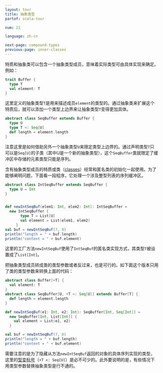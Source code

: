 ```yaml
---
layout: tour
title: 抽象类型
partof: scala-tour

num: 21

language: zh-cn

next-page: compound-types
previous-page: inner-classes
---
```


特质和抽象类可以包含一个抽象类型成员，意味着实际类型可由具体实现来确定。例如：

```scala mdoc
trait Buffer {
  type T
  val element: T
}
```
这里定义的抽象类型`T`是用来描述成员`element`的类型的。通过抽象类来扩展这个特质后，就可以添加一个类型上边界来让抽象类型`T`变得更加具体。

```scala mdoc
abstract class SeqBuffer extends Buffer {
  type U
  type T <: Seq[U]
  def length = element.length
}
```
注意这里是如何借助另外一个抽象类型`U`来限定类型上边界的。通过声明类型`T`只可以是`Seq[U]`的子类（其中U是一个新的抽象类型），这个`SeqBuffer`类就限定了缓冲区中存储的元素类型只能是序列。

含有抽象类型成员的特质或类（[classes](classes.html)）经常和匿名类的初始化一起使用。为了能够阐明问题，下面看一段程序，它处理一个涉及整型列表的序列缓冲区。

```scala mdoc
abstract class IntSeqBuffer extends SeqBuffer {
  type U = Int
}


def newIntSeqBuf(elem1: Int, elem2: Int): IntSeqBuffer =
  new IntSeqBuffer {
       type T = List[U]
       val element = List(elem1, elem2)
     }
val buf = newIntSeqBuf(7, 8)
println("length = " + buf.length)
println("content = " + buf.element)
```
这里的工厂方法`newIntSeqBuf`使用了`IntSeqBuf`的匿名类实现方式，其类型`T`被设置成了`List[Int]`。

把抽象类型成员转成类的类型参数或者反过来，也是可行的。如下面这个版本只用了类的类型参数来转换上面的代码：

```scala mdoc:nest
abstract class Buffer[+T] {
  val element: T
}
abstract class SeqBuffer[U, +T <: Seq[U]] extends Buffer[T] {
  def length = element.length
}

def newIntSeqBuf(e1: Int, e2: Int): SeqBuffer[Int, Seq[Int]] =
  new SeqBuffer[Int, List[Int]] {
    val element = List(e1, e2)
  }

val buf = newIntSeqBuf(7, 8)
println("length = " + buf.length)
println("content = " + buf.element)
```

需要注意的是为了隐藏从方法`newIntSeqBuf`返回的对象的具体序列实现的类型，这里的[型变标号](variances.html)（`+T <: Seq[U]`）是必不可少的。此外要说明的是，有些情况下用类型参数替换抽象类型是行不通的。
